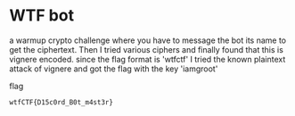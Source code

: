 # WTF bot
a warmup crypto challenge where you have to message the bot its name to get the ciphertext. Then I tried various ciphers and finally found that this is vignere encoded. since the flag format is 'wtfctf' I tried the known plaintext attack of vignere and got the flag with the key 'iamgroot'

flag
```
wtfCTF{D15c0rd_B0t_m4st3r}
```
